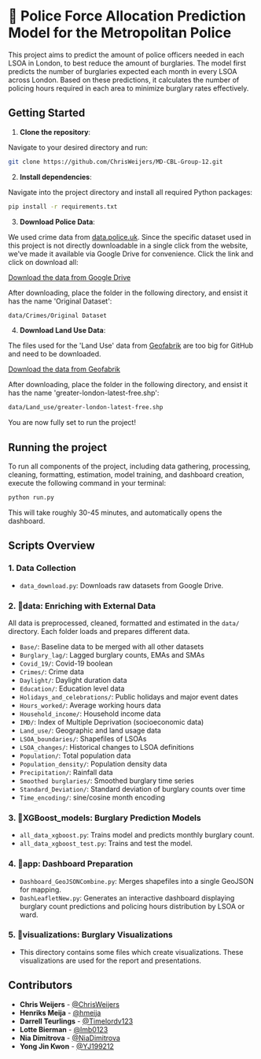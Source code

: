 # 🚓 Police Force Allocation Prediction Model for the Metropolitan Police

This project aims to predict the amount of police officers needed in each LSOA in London, to best reduce the amount of burglaries. The model first predicts the number of burglaries expected each month in every LSOA across London. Based on these predictions, it calculates the number of policing hours required in each area to minimize burglary rates effectively.


## Getting Started

1. **Clone the repository**:

Navigate to your desired directory and run:
```bash
git clone https://github.com/ChrisWeijers/MD-CBL-Group-12.git
```
2. **Install dependencies**:

Navigate into the project directory and install all required Python packages:
```bash
pip install -r requirements.txt
```
3. **Download Police Data**:

We used crime data from [data.police.uk](https://data.police.uk). Since the specific dataset used in this project is not directly downloadable in a single click from the website, we've made it available via Google Drive for convenience. Click the link and click on download all:

[Download the data from Google Drive](https://drive.google.com/drive/folders/1_W5TvYWFbiOBpO7Yk_TZkhqYYyT6Q00b?usp=share_link) 

After downloading, place the folder in the following directory, and ensist it has the name 'Original Dataset':
```bash
data/Crimes/Original Dataset
```
4. **Download Land Use Data**:

The files used for the 'Land Use' data from [Geofabrik](https://download.geofabrik.de/europe/united-kingdom/england/greater-london.html) are too big for GitHub and need to be downloaded.

[Download the data from Geofabrik](https://download.geofabrik.de/europe/united-kingdom/england/greater-london-latest-free.shp.zip) 

After downloading, place the folder in the following directory, and ensist it has the name 'greater-london-latest-free.shp':
```bash
data/Land_use/greater-london-latest-free.shp
```
You are now fully set to run the project!
## Running the project

To run all components of the project, including data gathering, processing, cleaning, formatting, estimation, model training, and dashboard creation, execute the following command in your terminal:
```bash
python run.py
```
This will take roughly 30-45 minutes, and automatically opens the dashboard. 

## Scripts Overview

### 1. Data Collection
- `data_download.py`: Downloads raw datasets from Google Drive.

### 2. 📁data: Enriching with External Data
All data is preprocessed, cleaned, formatted and estimated in the `data/` directory. Each folder loads and prepares different data. 

- `Base/`: Baseline data to be merged with all other datasets
- `Burglary_lag/`: Lagged burglary counts, EMAs and SMAs
- `Covid_19/`: Covid-19 boolean
- `Crimes/`: Crime data
- `Daylight/`: Daylight duration data
- `Education/`: Education level data
- `Holidays_and_celebrations/`: Public holidays and major event dates
- `Hours_worked/`: Average working hours data
- `Household_income/`: Household income data
- `IMD/`: Index of Multiple Deprivation (socioeconomic data)
- `Land_use/`: Geographic and land usage data
- `LSOA_boundaries/`: Shapefiles of LSOAs
- `LSOA_changes/`: Historical changes to LSOA definitions
- `Population/`: Total population data
- `Population_density/`: Population density data
- `Precipitation/`: Rainfall data
- `Smoothed burglaries/`: Smoothed burglary time series
- `Standard_Deviation/`: Standard deviation of burglary counts over time
- `Time_encoding/`: sine/cosine month encoding

### 3. 📁XGBoost_models: Burglary Prediction Models
- `all_data_xgboost.py`: Trains model and predicts monthly burglary count.
- `all_data_xgboost_test.py`: Trains and test the model.

### 4. 📁app: Dashboard Preparation
- `Dashboard_GeoJSONCombine.py`: Merges shapefiles into a single GeoJSON for mapping.
- `DashLeafletNew.py`: Generates an interactive dashboard displaying burglary count predictions and policing hours distribution by LSOA or ward.

### 5. 📁visualizations: Burglary Visualizations
- This directory contains some files which create visualizations. These visualizations are used for the report and presentations. 

## Contributors
- **Chris Weijers** - [@ChrisWeijers](https://github.com/ChrisWeijers)
- **Henriks Meija** - [@hmeija](https://github.com/hmeija)
- **Darrell Teurlings** - [@Timelordv123](https://github.com/Timelordv123)
- **Lotte Bierman** - [@lmb0123](https://github.com/lmb0123)
- **Nia Dimitrova** - [@NiaDimitrova](https://github.com/NiaDimitrova)
- **Yong Jin Kwon** - [@YJ199212](https://github.com/YJ199212)
